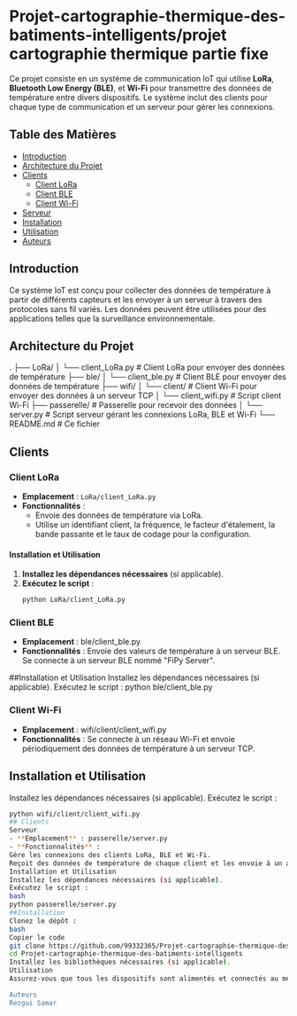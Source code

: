 
# Projet-cartographie-thermique-des-batiments-intelligents/projet cartographie thermique partie fixe


Ce projet consiste en un système de communication IoT qui utilise **LoRa**, **Bluetooth Low Energy (BLE)**, et **Wi-Fi** pour transmettre des données de température entre divers dispositifs. Le système inclut des clients pour chaque type de communication et un serveur pour gérer les connexions.

## Table des Matières

- [Introduction](#introduction)
- [Architecture du Projet](#architecture-du-projet)
- [Clients](#clients)
  - [Client LoRa](#client-lora)
  - [Client BLE](#client-ble)
  - [Client Wi-Fi](#client-wi-fi)
- [Serveur](#serveur)
- [Installation](#installation)
- [Utilisation](#utilisation)
- [Auteurs](#auteurs)

## Introduction

Ce système IoT est conçu pour collecter des données de température à partir de différents capteurs et les envoyer à un serveur à travers des protocoles sans fil variés. Les données peuvent être utilisées pour des applications telles que la surveillance environnementale.

## Architecture du Projet
. ├── LoRa/ │ └── client_LoRa.py # Client LoRa pour envoyer des données de température ├── ble/ │ └── client_ble.py # Client BLE pour envoyer des données de température ├── wifi/ │ └── client/ # Client Wi-Fi pour envoyer des données à un serveur TCP │ └── client_wifi.py # Script client Wi-Fi ├── passerelle/ # Passerelle pour recevoir des données │ └── server.py # Script serveur gérant les connexions LoRa, BLE et Wi-Fi └── README.md # Ce fichier

## Clients

### Client LoRa

- **Emplacement** : `LoRa/client_LoRa.py`
- **Fonctionnalités** :
  - Envoie des données de température via LoRa.
  - Utilise un identifiant client, la fréquence, le facteur d'étalement, la bande passante et le taux de codage pour la configuration.

#### Installation et Utilisation
1. **Installez les dépendances nécessaires** (si applicable).
2. **Exécutez le script** :
   ```bash
   python LoRa/client_LoRa.py
   
### Client BLE
- **Emplacement** : ble/client_ble.py
- **Fonctionnalités** :
Envoie des valeurs de température à un serveur BLE.
Se connecte à un serveur BLE nommé "FiPy Server".

 ##Installation et Utilisation
Installez les dépendances nécessaires (si applicable).
Exécutez le script :
python ble/client_ble.py
### Client Wi-Fi
- **Emplacement** :  wifi/client/client_wifi.py
- **Fonctionnalités** :
Se connecte à un réseau Wi-Fi et envoie périodiquement des données de température à un serveur TCP.
## Installation et Utilisation

Installez les dépendances nécessaires (si applicable).
Exécutez le script :
   ```bash
   python wifi/client/client_wifi.py
## Clients
Serveur
- **Emplacement** : passerelle/server.py
- **Fonctionnalités** :
Gère les connexions des clients LoRa, BLE et Wi-Fi.
Reçoit des données de température de chaque client et les envoie à un autre nœud TCP.
Installation et Utilisation
Installez les dépendances nécessaires (si applicable).
Exécutez le script :
bash
python passerelle/server.py
##Installation
Clonez le dépôt :
bash
Copier le code
git clone https://github.com/99332365/Projet-cartographie-thermique-des-batiments-intelligents.git
cd Projet-cartographie-thermique-des-batiments-intelligents
Installez les bibliothèques nécessaires (si applicable).
Utilisation
Assurez-vous que tous les dispositifs sont alimentés et connectés au même réseau. Exécutez d'abord le serveur, puis les clients correspondants (LoRa, BLE, Wi-Fi) pour commencer à recevoir et envoyer des données.

Auteurs
Rezgui Samar
